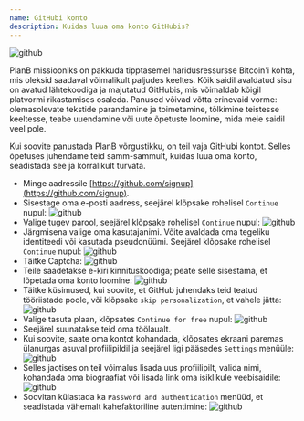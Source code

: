 ```yaml
---
name: GitHubi konto
description: Kuidas luua oma konto GitHubis?
---
```

![github](assets/cover.webp)

PlanB missiooniks on pakkuda tipptasemel haridusressursse Bitcoin'i kohta, mis oleksid saadaval võimalikult paljudes keeltes. Kõik saidil avaldatud sisu on avatud lähtekoodiga ja majutatud GitHubis, mis võimaldab kõigil platvormi rikastamises osaleda. Panused võivad võtta erinevaid vorme: olemasolevate tekstide parandamine ja toimetamine, tõlkimine teistesse keeltesse, teabe uuendamine või uute õpetuste loomine, mida meie saidil veel pole.

Kui soovite panustada PlanB võrgustikku, on teil vaja GitHubi kontot. Selles õpetuses juhendame teid samm-sammult, kuidas luua oma konto, seadistada see ja korralikult turvata.

- Minge aadressile [https://github.com/signup](https://github.com/signup). 
- Sisestage oma e-posti aadress, seejärel klõpsake rohelisel `Continue` nupul:
![github](assets/1.webp)
- Valige tugev parool, seejärel klõpsake rohelisel `Continue` nupul:
![github](assets/2.webp)
- Järgmisena valige oma kasutajanimi. Võite avaldada oma tegeliku identiteedi või kasutada pseudonüümi. Seejärel klõpsake rohelisel `Continue` nupul:
![github](assets/3.webp)
- Täitke Captcha:
![github](assets/4.webp)
- Teile saadetakse e-kiri kinnituskoodiga; peate selle sisestama, et lõpetada oma konto loomine:
![github](assets/5.webp)
- Täitke küsimused, kui soovite, et GitHub juhendaks teid teatud tööriistade poole, või klõpsake `skip personalization`, et vahele jätta:
![github](assets/6.webp)
- Valige tasuta plaan, klõpsates `Continue for free` nupul:
![github](assets/7.webp)
- Seejärel suunatakse teid oma töölaualt. 
- Kui soovite, saate oma kontot kohandada, klõpsates ekraani paremas ülanurgas asuval profiilipildil ja seejärel ligi pääsedes `Settings` menüüle:
![github](assets/8.webp)
- Selles jaotises on teil võimalus lisada uus profiilipilt, valida nimi, kohandada oma biograafiat või lisada link oma isiklikule veebisaidile:
![github](assets/9.webp)
- Soovitan külastada ka `Password and authentication` menüüd, et seadistada vähemalt kahefaktoriline autentimine:
![github](assets/10.webp)